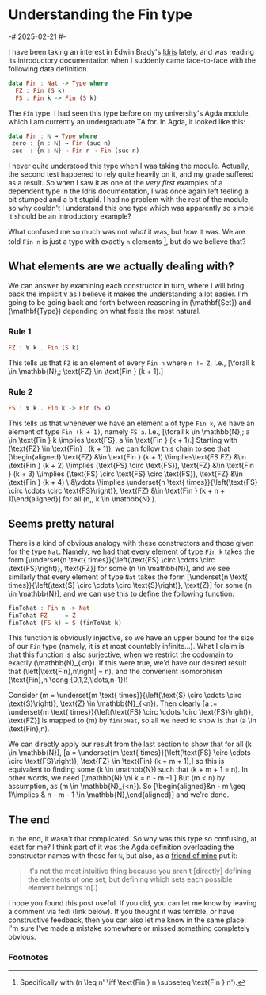 # Understanding the Fin type

-# 2025-02-21 #-

I have been taking an interest in Edwin Brady's [Idris](https://www.idris-lang.org/) lately, and was reading its introductory documentation when I suddenly came face-to-face with the following data definition.

```hs
data Fin : Nat -> Type where
  FZ : Fin (S k)
  FS : Fin k -> Fin (S k)
```

The `Fin` type. I had seen this type before on my university's Agda module, which I am currently an undergraduate TA for. In Agda, it looked like this:

```hs
data Fin : ℕ → Type where
 zero : {n : ℕ} → Fin (suc n)
 suc  : {n : ℕ} → Fin n → Fin (suc n)
```

I never quite understood this type when I was taking the module. Actually, the second test happened to rely quite heavily on it, and my grade suffered as a result. So when I saw it as one of the *very first* examples of a dependent type in the Idris documentation, I was once again left feeling a bit stumped and a bit stupid. I had no problem with the rest of the module, so why couldn't I understand this one type which was apparently so simple it should be an introductory example?

What confused me so much was not *what* it was, but *how* it was. We are told `Fin n` is just a type with exactly `n` elements [^1], but do we believe that?

## What elements are we actually dealing with?

We can answer by examining each constructor in turn, where I will bring back the implicit `∀` as I believe it makes the understanding a lot easier. I'm going to be going back and forth between reasoning in \(\mathbf{Set}\) and \(\mathbf{Type}\) depending on what feels the most natural.

### Rule 1

```hs
FZ : ∀ k . Fin (S k)
```

This tells us that `FZ` is an element of every `Fin n` where `n != Z`. I.e., \[\forall k \in \mathbb{N},\; \text{FZ} \in \text{Fin } (k + 1).\]

### Rule 2

```hs
FS : ∀ k . Fin k -> Fin (S k)
```

This tells us that whenever we have an element `a` of type `Fin k`, we have an element of type `Fin (k + 1)`, namely `FS a`. I.e.,
\[\forall k \in \mathbb{N},\; a \in \text{Fin } k \implies \text{FS}\, a \in \text{Fin } (k + 1).\] Starting with \(\text{FZ} \in \text{Fin} \, (k + 1)\), we can follow this chain to see that
\[\begin{aligned} \text{FZ} &\in \text{Fin } (k + 1) \\\implies\text{FS FZ} &\in \text{Fin } (k + 2) \\\implies (\text{FS} \circ \text{FS})\, \text{FZ} &\in \text{Fin } (k + 3) \\\implies (\text{FS} \circ \text{FS} \circ \text{FS})\, \text{FZ} &\in \text{Fin } (k + 4) \\ &\vdots \\\implies \underset{n \text{ times}}{\left(\text{FS} \circ \cdots \circ \text{FS}\right)}\, \text{FZ} &\in \text{Fin } (k + n + 1)\end{aligned}\] for all \(n,\, k \in \mathbb{N} \).

## Seems pretty natural

There is a kind of obvious analogy with these constructors and those given for the type `Nat`. Namely, we had that every element of type `Fin k` takes the form
\[\underset{n \text{ times}}{\left(\text{FS} \circ \cdots \circ \text{FS}\right)}\, \text{FZ}\] for some \(n \in \mathbb{N}\), and we see similarly that every element of type `Nat` takes the form
\[\underset{n \text{ times}}{\left(\text{S} \circ \cdots \circ \text{S}\right)}\, \text{Z}\] for some \(n \in \mathbb{N}\),
and we can use this to define the following function:

```hs
finToNat : Fin n -> Nat
finToNat FZ     = Z
finToNat (FS k) = S (finToNat k)
```

This function is obviously injective, so we have an upper bound for the size of our `Fin` type (namely, it is at most countably infinite...). What I claim is that this function is also surjective, when we restrict the codomain to exactly \(\mathbb{N}_{<n}\). If this were true, we'd have our desired result that \(\left|\text{Fin}\,n\right| = n\), and the convenient isomorphism \(\text{Fin}\,n \cong \{0,1,2,\ldots,n-1\}\)!

Consider \(m = \underset{m \text{ times}}{\left(\text{S} \circ \cdots \circ \text{S}\right)}\, \text{Z} \in \mathbb{N}_{<n}\). Then clearly \[a := \underset{m \text{ times}}{\left(\text{FS} \circ \cdots \circ \text{FS}\right)}\, \text{FZ}\] is mapped to \(m\) by `finToNat`, so all we need to show is that \(a \in \text{Fin}\,n\).

We can directly apply our result from the last section to show that for all \(k \in \mathbb{N}\),
\[a = \underset{m \text{ times}}{\left(\text{FS} \circ \cdots \circ \text{FS}\right)}\, \text{FZ} \in \text{Fin} (k + m + 1),\] so this is equivalent to finding some \(k \in \mathbb{N}\) such that \(k + m + 1 = n\). In other words, we need \[\mathbb{N} \ni k = n - m -1.\]
But \(m < n\) by assumption, as \(m \in \mathbb{N}_{<n}\). So 
\[\begin{aligned}&n - m \geq 1\\\implies & n - m - 1 \in \mathbb{N},\end{aligned}\] and we're done.

## The end

In the end, it wasn't that complicated. So why was this type so confusing, at least for me? I think part of it was the Agda definition overloading the constructor names with those for `ℕ`, but also, as a [friend of mine](https://anna-maths.xyz/) put it:

> It's not the most intuitive thing because you aren't [directly] defining the elements of one set, but defining which sets each possible element belongs to[.]

I hope you found this post useful. If you did, you can let me know by leaving a comment via fedi (link below). If you thought it was terrible, or have constructive feedback, then you can also let me know in the same place! I'm sure I've made a mistake somewhere or missed something completely obvious. 

### Footnotes

[^1]: Specifically with \(n \leq n' \iff \text{Fin } n \subseteq \text{Fin } n'\).
